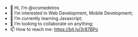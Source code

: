 - 👋 Hi, I’m @vcsmedeiros
- 👀 I’m interested in Web Development, Mobile Development;
- 🌱 I’m currently learning Javascript;
- 💞️ I’m looking to collaborate on anything;
- 📫 How to reach me: https://bit.ly/3r87BPo

<!---
vcsmedeiros/vcsmedeiros is a ✨ special ✨ repository because its `README.md` (this file) appears on your GitHub profile.
You can click the Preview link to take a look at your changes.
--->

